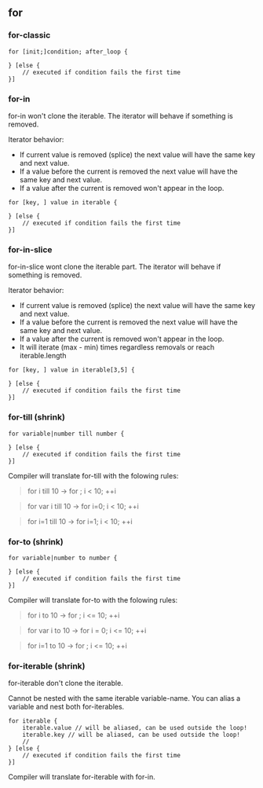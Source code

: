 ## for

### for-classic
```
for [init;]condition; after_loop {

} [else {
    // executed if condition fails the first time
}]

```


### for-in

for-in won't clone the iterable. The iterator will behave if something is removed.

Iterator behavior:

* If current value is removed (splice) the next value will have the same key and next value.
* If a value before the current is removed the next value will have the same key and next value.
* If a value after the current is removed won't appear in the loop.

```
for [key, ] value in iterable {

} [else {
    // executed if condition fails the first time
}]
```

### for-in-slice

for-in-slice wont clone the iterable part. The iterator will behave if something is removed.

Iterator behavior:

* If current value is removed (splice) the next value will have the same key and next value.
* If a value before the current is removed the next value will have the same key and next value.
* If a value after the current is removed won't appear in the loop.
* It will iterate (max - min) times regardless removals or reach iterable.length

```
for [key, ] value in iterable[3,5] {

} [else {
    // executed if condition fails the first time
}]
```

### for-till (shrink)

```
for variable|number till number {

} [else {
    // executed if condition fails the first time
}]
```

Compiler will translate for-till with the folowing rules:
> for i till 10 -> for ; i < 10; ++i

> for var i till 10 -> for i=0; i < 10; ++i

> for i=1 till 10 -> for i=1; i < 10; ++i

### for-to  (shrink)

```
for variable|number to number {

} [else {
    // executed if condition fails the first time
}]
```

Compiler will translate for-to with the folowing rules:
> for i to 10 -> for ; i <= 10; ++i

> for var i to 10 -> for i = 0; i <= 10; ++i

> for i=1 to 10 -> for ; i <= 10; ++i

### for-iterable (shrink)

for-iterable don't clone the iterable.

Cannot be nested with the same iterable variable-name. You can alias a variable and nest both for-iterables.

```
for iterable {
    iterable.value // will be aliased, can be used outside the loop!
    iterable.key // will be aliased, can be used outside the loop!
    //
} [else {
    // executed if condition fails the first time
}]
```

Compiler will translate for-iterable with for-in.
